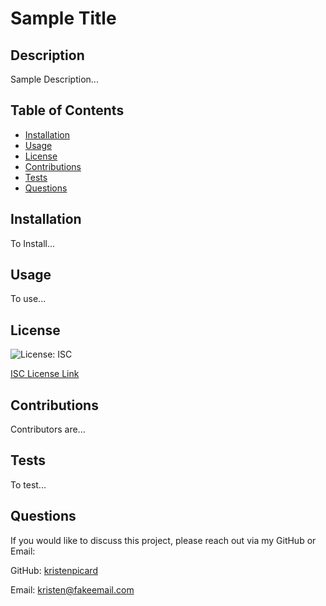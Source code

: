 
  # Sample Title

  ## Description 
  Sample Description...
   
  ## Table of Contents
  * [Installation](#installation)
  * [Usage](#usage)
  * [License](#license)
  * [Contributions](#contributions)
  * [Tests](#tests)
  * [Questions](#questions)
    
  
  ## Installation
  To Install...
  
  ## Usage 
  To use...
  
  ## License
  ![License: ISC](https://img.shields.io/badge/License-ISC-blue.svg)

  [ISC License Link](https://opensource.org/licenses/ISC)
  
  ## Contributions
  Contributors are...
  
  ## Tests
  To test...
  
  ## Questions
  
  If you would like to discuss this project, please reach out via my GitHub or Email:
  
  GitHub: [kristenpicard](https://www.github.com/kristenpicard)
  
  Email: kristen@fakeemail.com
